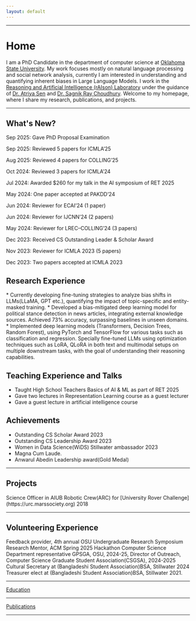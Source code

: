 ```yaml
---
layout: default
---
```



---


# Home

I am a PhD Candidate in the department of computer science at [Oklahoma State University](https://go.okstate.edu). My work focuses mostly on natural language processing and social network analysis, currently I am interested in understanding and quantifying inherent biases in Large Language Models. I work in the [Reasoning and Artificial Intelligence (rAIson) Laboratory](https://cas.okstate.edu/computer_science/about_us/dr_sen_lab/research_team.html) under the guidance of [Dr. Atriya Sen](https://experts.okstate.edu/atriya.sen) and [Dr. Sagnik Ray Choudhury](https://sagnik.github.io). Welcome to my homepage, where I share my research, publications, and projects.

---
<h2 id="whats-new">What's New?</h2>
<div id="whats-new">
  <p>Sep 2025: Gave PhD Proposal Examination</p>
  <p>Sep 2025: Reviewed 5 papers for ICMLA’25</p>
  <p>Aug 2025: Reviewed 4 papers for COLLING’25</p>
  <p>Oct 2024: Reviewed 3 papers for ICMLA’24</p>
  <p>Jul 2024: Awarded $260 for my talk in the AI symposium of RET 2025</p>
  <p>May 2024: One paper accepted at PAKDD’24</p>
  <p>Jun 2024: Reviewer for ECAI’24 (1 paper)</p>
  <p>Jun 2024: Reviewer for IJCNN’24 (2 papers)</p>
  <p>May 2024: Reviewer for LREC–COLLING’24 (3 papers)</p>
  <p>Dec 2023: Received CS Outstanding Leader & Scholar Award</p>
  <p>Nov 2023: Reviewer for ICMLA 2023 (5 papers)</p>
  <p>Dec 2023: Two papers accepted at ICMLA 2023</p>
</div>


<h2 id="research-experience">Research Experience</h2>
* Currently developing fine-tuning strategies to analyze bias shifts in LLMs(LLaMA, GPT etc.), quantifying the impact of topic-specific and entity-masked training.
* Developed a bias-mitigated deep learning model for political stance detection in news articles, integrating external knowledge sources. Achieved 73% accuracy, surpassing baselines in unseen domains.
* Implemented deep learning models (Transformers, Decision Trees, Random Forest), using PyTorch and TensorFlow for various tasks such as classification and regression. Specially fine-tuned LLMs using optimization techniques such as LoRA, QLoRA in both text and multimodal setups on multiple downstream tasks, with the goal of understanding their reasoning capabilities.


<h2 id="teaching-experience-and-talks">Teaching Experience and Talks</h2>

* Taught High School Teachers Basics of AI & ML as part of RET 2025
* Gave two lectures in Representation Learning course as a guest lecturer
* Gave a guest lecture in artificial intelligence course



<h2 id="achievements">Achievements</h2>

* Outstanding CS Scholar Award 2023
* Outstanding CS Leadership Award 2023
* Women in Data Science(WiDS) Stillwater ambassador 2023
* Magna Cum Laude.
* Anwarul Abedin Leadership award(Gold Medal)
  
---



<h2 id="projects">Projects</h2>
Science Officer in AIUB Robotic Crew(ARC) for [University Rover Challenge](https://urc.marssociety.org) 2018 

---

<h2 id="volunteering-experience">Volunteering Experience</h2>

Feedback provider, 4th annual OSU Undergraduate Research Symposium 
Research Mentor, ACM Spring 2025 Hackathon 
Computer Science Department representative GPSGA, OSU, 2024-25,
Director of Outreach, Computer Science Graduate Student Association(CSGSA), 2024-2025
Cultural Secretary at (Bangladeshi Student Association)BSA, Stillwater 2024
Treasurer elect at (Bangladeshi Student Association)BSA, Stillwater 2021.

---
[Education](/education)

---
[Publications](/publications)

---








